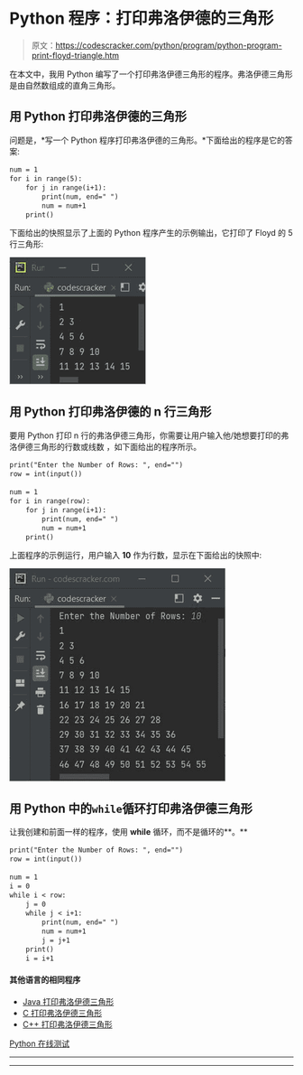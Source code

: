 # Python 程序：打印弗洛伊德的三角形

> 原文：<https://codescracker.com/python/program/python-program-print-floyd-triangle.htm>

在本文中，我用 Python 编写了一个打印弗洛伊德三角形的程序。弗洛伊德三角形是由自然数组成的直角三角形。

## 用 Python 打印弗洛伊德的三角形

问题是，*写一个 Python 程序打印弗洛伊德的三角形。*下面给出的程序是它的答案:

```
num = 1
for i in range(5):
    for j in range(i+1):
        print(num, end=" ")
        num = num+1
    print()
```

下面给出的快照显示了上面的 Python 程序产生的示例输出，它打印了 Floyd 的 5 行三角形:

![python print Floyd triangle](img/67f5f32f52615e8dc6b3aef33eb88da8.png)

## 用 Python 打印弗洛伊德的 n 行三角形

要用 Python 打印 n 行的弗洛伊德三角形，你需要让用户输入他/她想要打印的弗洛伊德三角形的行数或线数 ，如下面给出的程序所示。

```
print("Enter the Number of Rows: ", end="")
row = int(input())

num = 1
for i in range(row):
    for j in range(i+1):
        print(num, end=" ")
        num = num+1
    print()
```

上面程序的示例运行，用户输入 **10** 作为行数，显示在下面给出的快照中:

![print Floyd triangle python](img/fbcb80c34e7b4be233db39f9b485fe0a.png)

## 用 Python 中的`while`循环打印弗洛伊德三角形

让我创建和前面一样的程序，使用 **while** 循环，而不是循环的**。**

```
print("Enter the Number of Rows: ", end="")
row = int(input())

num = 1
i = 0
while i < row:
    j = 0
    while j < i+1:
        print(num, end=" ")
        num = num+1
        j = j+1
    print()
    i = i+1
```

#### 其他语言的相同程序

*   [Java 打印弗洛伊德三角形](/java/program/java-program-print-floyd-triangle.htm)
*   [C 打印弗洛伊德三角形](/c/program/c-program-print-floyd-triangle.htm)
*   [C++ 打印弗洛伊德三角形](/cpp/program/cpp-program-print-floyd-triangle.htm)

[Python 在线测试](/exam/showtest.php?subid=10)

* * *

* * *